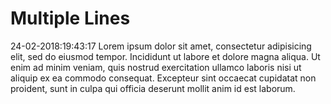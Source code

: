 Multiple Lines
==============
24-02-2018:19:43:17
Lorem ipsum dolor sit amet, consectetur adipisicing elit, sed do eiusmod tempor.
Incididunt ut labore et dolore magna aliqua. Ut enim ad minim veniam, quis nostrud exercitation ullamco laboris nisi ut aliquip ex ea commodo consequat.
Excepteur sint occaecat cupidatat non proident, sunt in culpa qui officia deserunt mollit anim id est laborum.

